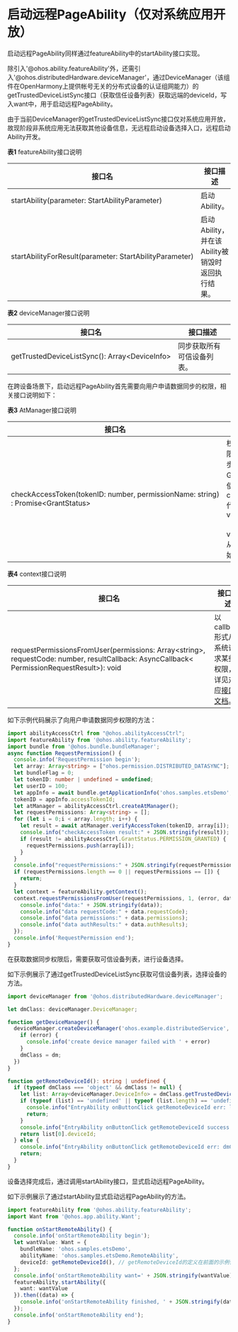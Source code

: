 # 启动远程PageAbility（仅对系统应用开放）


启动远程PageAbility同样通过featureAbility中的startAbility接口实现。


除引入'\@ohos.ability.featureAbility'外，还需引入'\@ohos.distributedHardware.deviceManager'，通过DeviceManager（该组件在OpenHarmony上提供帐号无关的分布式设备的认证组网能力）的getTrustedDeviceListSync接口（获取信任设备列表）获取远端的deviceId，写入want中，用于启动远程PageAbility。


由于当前DeviceManager的getTrustedDeviceListSync接口仅对系统应用开放，故现阶段非系统应用无法获取其他设备信息，无远程启动设备选择入口，远程启动Ability开发。


  **表1** featureAbility接口说明

| 接口名 | 接口描述 |
| -------- | -------- |
| startAbility(parameter:&nbsp;StartAbilityParameter) | 启动Ability。 |
| startAbilityForResult(parameter:&nbsp;StartAbilityParameter) | 启动Ability，并在该Ability被销毁时返回执行结果。 |


  **表2** deviceManager接口说明

| 接口名 | 接口描述 |
| -------- | -------- |
| getTrustedDeviceListSync():&nbsp;Array&lt;DeviceInfo&gt; | 同步获取所有可信设备列表。 |


在跨设备场景下，启动远程PageAbility首先需要向用户申请数据同步的权限，相关接口说明如下：


  **表3** AtManager接口说明

| 接口名 | 接口描述 |
| -------- | -------- |
| checkAccessToken(tokenID:&nbsp;number,&nbsp;permissionName:&nbsp;string)<br>:&nbsp;Promise&lt;GrantStatus&gt; | 校验应用是否授予权限。使用Promise异步回调。返回值GrantStatus。建议使用checkAccessToken代替verifyAccessToken（已废弃），verifyAccessToken从API&nbsp;version&nbsp;9开始不再维护。 |


  **表4** context接口说明

| 接口名 | 接口描述 |
| -------- | -------- |
| requestPermissionsFromUser(permissions:&nbsp;Array&lt;string&gt;,&nbsp;<br>requestCode:&nbsp;number,&nbsp;resultCallback:&nbsp;AsyncCallback&lt;<br>PermissionRequestResult&gt;):&nbsp;void | 以callback形式从系统请求某些权限，详见对应[接口文档](../reference/apis/js-apis-inner-app-context.md#contextrequestpermissionsfromuser7-1)。 |


如下示例代码展示了向用户申请数据同步权限的方法：

```ts
import abilityAccessCtrl from "@ohos.abilityAccessCtrl";
import featureAbility from '@ohos.ability.featureAbility';
import bundle from '@ohos.bundle.bundleManager';
async function RequestPermission() {
  console.info('RequestPermission begin');
  let array: Array<string> = ["ohos.permission.DISTRIBUTED_DATASYNC"];
  let bundleFlag = 0;
  let tokenID: number | undefined = undefined;
  let userID = 100;
  let appInfo = await bundle.getApplicationInfo('ohos.samples.etsDemo', bundleFlag, userID);
  tokenID = appInfo.accessTokenId;
  let atManager = abilityAccessCtrl.createAtManager();
  let requestPermissions: Array<string> = [];
  for (let i = 0;i < array.length; i++) {
    let result = await atManager.verifyAccessToken(tokenID, array[i]);
    console.info("checkAccessToken result:" + JSON.stringify(result));
    if (result != abilityAccessCtrl.GrantStatus.PERMISSION_GRANTED) {
      requestPermissions.push(array[i]);
    }
  }
  console.info("requestPermissions:" + JSON.stringify(requestPermissions));
  if (requestPermissions.length == 0 || requestPermissions == []) {
    return;
  }
  let context = featureAbility.getContext();
  context.requestPermissionsFromUser(requestPermissions, 1, (error, data)=>{
    console.info("data:" + JSON.stringify(data));
    console.info("data requestCode:" + data.requestCode);
    console.info("data permissions:" + data.permissions);
    console.info("data authResults:" + data.authResults);
  });
  console.info('RequestPermission end');
}
```


在获取数据同步权限后，需要获取可信设备列表，进行设备选择。


  如下示例展示了通过getTrustedDeviceListSync获取可信设备列表，选择设备的方法。

```ts
import deviceManager from '@ohos.distributedHardware.deviceManager';

let dmClass: deviceManager.DeviceManager;

function getDeviceManager() {
  deviceManager.createDeviceManager('ohos.example.distributedService', (error, dm) => {
    if (error) {
      console.info('create device manager failed with ' + error)
    }
    dmClass = dm;
  })
}

function getRemoteDeviceId(): string | undefined {
  if (typeof dmClass === 'object' && dmClass != null) {
    let list: Array<deviceManager.DeviceInfo> = dmClass.getTrustedDeviceListSync();
    if (typeof (list) == 'undefined' || typeof (list.length) == 'undefined') {
      console.info("EntryAbility onButtonClick getRemoteDeviceId err: list is null");
      return;
    }
    console.info("EntryAbility onButtonClick getRemoteDeviceId success:" + list[0].deviceId);
    return list[0].deviceId;
  } else {
    console.info("EntryAbility onButtonClick getRemoteDeviceId err: dmClass is null");
    return;
  }
}
```


设备选择完成后，通过调用startAbility接口，显式启动远程PageAbility。


如下示例展示了通过startAbility显式启动远程PageAbility的方法。

```ts
import featureAbility from '@ohos.ability.featureAbility';
import Want from '@ohos.app.ability.Want';

function onStartRemoteAbility() {
  console.info('onStartRemoteAbility begin');
  let wantValue: Want = {
    bundleName: 'ohos.samples.etsDemo',
    abilityName: 'ohos.samples.etsDemo.RemoteAbility',
    deviceId: getRemoteDeviceId(), // getRemoteDeviceId的定义在前面的示例代码中
  };
  console.info('onStartRemoteAbility want=' + JSON.stringify(wantValue));
  featureAbility.startAbility({
    want: wantValue
  }).then((data) => {
    console.info('onStartRemoteAbility finished, ' + JSON.stringify(data));
  });
  console.info('onStartRemoteAbility end');
}
```
